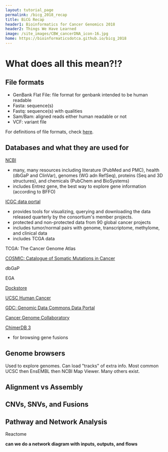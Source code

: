 ```yaml
---
layout: tutorial_page
permalink: /bicg_2018_recap
title: BiCG Recap
header1: Bioinformatics for Cancer Genomics 2018
header2: Things We Have Learned
image: /site_images/CBW_cancerDNA_icon-16.jpg
home: https://bioinformaticsdotca.github.io/bicg_2018
---
```


# What does all this mean?!?

## File formats

* GenBank Flat File: file format for genbank intended to be human readable
* Fasta: sequence(s)
* Fastq: sequence(s) with qualities
* Sam/Bam: aligned reads either human readable or not
* VCF: variant file

For definitions of file formats, check [here](http://genome.ucsc.edu/FAQ/FAQformat.html).

## Databases and what they are used for

[NCBI](http://ncbi.nlm.nih.gov)  
* many, many resources including literature (PubMed and PMC), health (dbGaP and ClinVar), genomes (WG adn RefSeq), proteins (Seq and 3D structures), and chemicals (PubChem and BioSystems)
* includes Entrez gene, the best way to explore gene information (according to BFFO)  

[ICGC data portal](https://dcc.icgc.org/)  
* provides tools for visualizing, querying and downloading the data released quarterly by the consortium's member projects.
* protected and non-protected data from 90 global cancer projects 
* includes tumor/normal pairs with genome, transcriptome, methylome, and clinical data  
* includes TCGA data

TCGA: The Cancer Genome Atlas

[COSMIC: Catalogue of Somatic Mutations in Cancer](http://cancer.sanger.ac.uk/cosmic)  

dbGaP  

EGA  

[Dockstore](http://dockstore.org)  

[UCSC Human Cancer](https://genome-cancer.ucsc.edu)  

[GDC: Genomic Data Commons Data Portal](https://portal.gdc.cancer.gov/)  

[Cancer Genome Collaboratory](https://www.cancercollaboratory.org)  

[ChimerDB 3](http://ercsb.ewha.ac.kr/fusiongene)  
* for browsing gene fusions

## Genome browsers

Used to explore genomes. Can load "tracks" of extra info. Most common UCSC then EnsEMBL then NCBI Map Viewer. Many others exist.

## Alignment vs Assembly

## CNVs, SNVs, and Fusions

## Pathway and Network Analysis

Reactome  

**can we do a network diagram with inputs, outputs, and flows**
